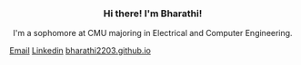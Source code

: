<h3 align="center">Hi there! I'm Bharathi!</h3>
<p align="center">I'm a sophomore at CMU majoring in Electrical and Computer Engineering. </p>


<a href="mailto:bsridha2@andrew.cmu.edu">Email</a>
<a href="https://www.linkedin.com/in/b-sridhar/">Linkedin</a>
<a href="https://bharathi2203.github.io/">bharathi2203.github.io</a>

